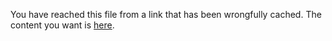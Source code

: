 You have reached this file from a link that has been wrongfully cached. The content you want is [here](owaspaiexchange.md).
